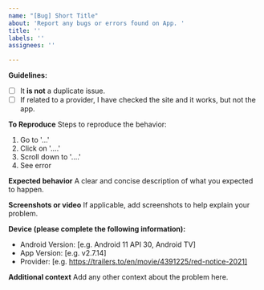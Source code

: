 ```yaml
---
name: "[Bug] Short Title"
about: 'Report any bugs or errors found on App. '
title: ''
labels: ''
assignees: ''

---
```


**Guidelines:**
- [ ] It **is not** a duplicate issue.
- [ ] If related to a provider, I have checked the site and it works, but not the app.

**To Reproduce**
Steps to reproduce the behavior:
1. Go to '...'
2. Click on '....'
3. Scroll down to '....'
4. See error

**Expected behavior**
A clear and concise description of what you expected to happen.

**Screenshots or video**
If applicable, add screenshots to help explain your problem.

**Device (please complete the following information):**
 - Android Version: [e.g. Android 11 API 30, Android TV] 
 - App Version: [e.g. v2.7.14]
 - Provider: [e.g. https://trailers.to/en/movie/4391225/red-notice-2021]

**Additional context**
Add any other context about the problem here.
